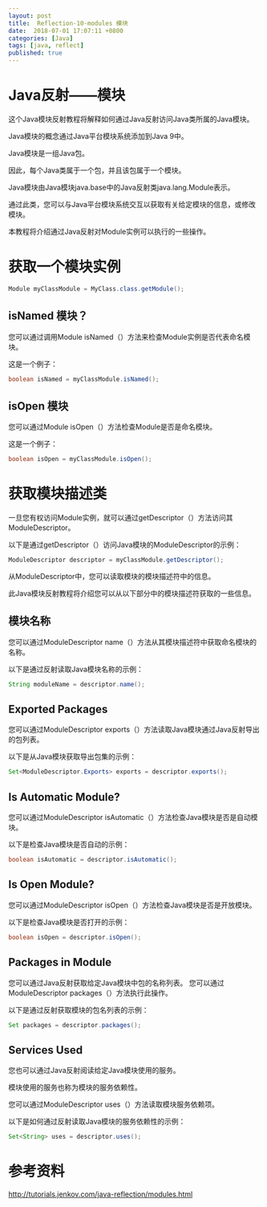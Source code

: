 ```yaml
---
layout: post
title:  Reflection-10-modules 模块
date:  2018-07-01 17:07:11 +0800
categories: [Java]
tags: [java, reflect]
published: true
---
```


# Java反射——模块

这个Java模块反射教程将解释如何通过Java反射访问Java类所属的Java模块。

Java模块的概念通过Java平台模块系统添加到Java 9中。 

Java模块是一组Java包。 

因此，每个Java类属于一个包，并且该包属于一个模块。

Java模块由Java模块java.base中的Java反射类java.lang.Module表示。 

通过此类，您可以与Java平台模块系统交互以获取有关给定模块的信息，或修改模块。 

本教程将介绍通过Java反射对Module实例可以执行的一些操作。

# 获取一个模块实例

```java
Module myClassModule = MyClass.class.getModule();
```

## isNamed 模块？

您可以通过调用Module isNamed（）方法来检查Module实例是否代表命名模块。 

这是一个例子：

```java
boolean isNamed = myClassModule.isNamed();
```

## isOpen 模块

您可以通过Module isOpen（）方法检查Module是否是命名模块。 

这是一个例子：

```java
boolean isOpen = myClassModule.isOpen();
```

# 获取模块描述类

一旦您有权访问Module实例，就可以通过getDescriptor（）方法访问其ModuleDescriptor。 

以下是通过getDescriptor（）访问Java模块的ModuleDescriptor的示例：

```java
ModuleDescriptor descriptor = myClassModule.getDescriptor();
```

从ModuleDescriptor中，您可以读取模块的模块描述符中的信息。 

此Java模块反射教程将介绍您可以从以下部分中的模块描述符获取的一些信息。

## 模块名称

您可以通过ModuleDescriptor name（）方法从其模块描述符中获取命名模块的名称。 

以下是通过反射读取Java模块名称的示例：

```java
String moduleName = descriptor.name();
```

## Exported Packages

您可以通过ModuleDescriptor exports（）方法读取Java模块通过Java反射导出的包列表。 

以下是从Java模块获取导出包集的示例：

```java
Set<ModuleDescriptor.Exports> exports = descriptor.exports();
```

## Is Automatic Module?

您可以通过ModuleDescriptor isAutomatic（）方法检查Java模块是否是自动模块。 

以下是检查Java模块是否自动的示例：

```java
boolean isAutomatic = descriptor.isAutomatic();
```

## Is Open Module?

您可以通过ModuleDescriptor isOpen（）方法检查Java模块是否是开放模块。 

以下是检查Java模块是否打开的示例：

```java
boolean isOpen = descriptor.isOpen();
```

## Packages in Module

您可以通过Java反射获取给定Java模块中包的名称列表。 您可以通过ModuleDescriptor packages（）方法执行此操作。 

以下是通过反射获取模块的包名列表的示例：

```java
Set packages = descriptor.packages();
```

## Services Used
 
您也可以通过Java反射阅读给定Java模块使用的服务。 

模块使用的服务也称为模块的服务依赖性。 

您可以通过ModuleDescriptor uses（）方法读取模块服务依赖项。 

以下是如何通过反射读取Java模块的服务依赖性的示例：

```java
Set<String> uses = descriptor.uses();
```


  
# 参考资料

http://tutorials.jenkov.com/java-reflection/modules.html

